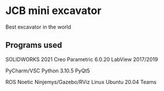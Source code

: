 # JCB mini excavator
Best excavator in the world

## Programs used
SOLIDWORKS 2021
Creo Parametric 6.0.20
LabView 2017/2019

PyCharm/VSC
Python 3.10.5
PyQt5

ROS Noetic Ninjemys/Gazebo/RViz
Linux Ubuntu 20.04
Teams
